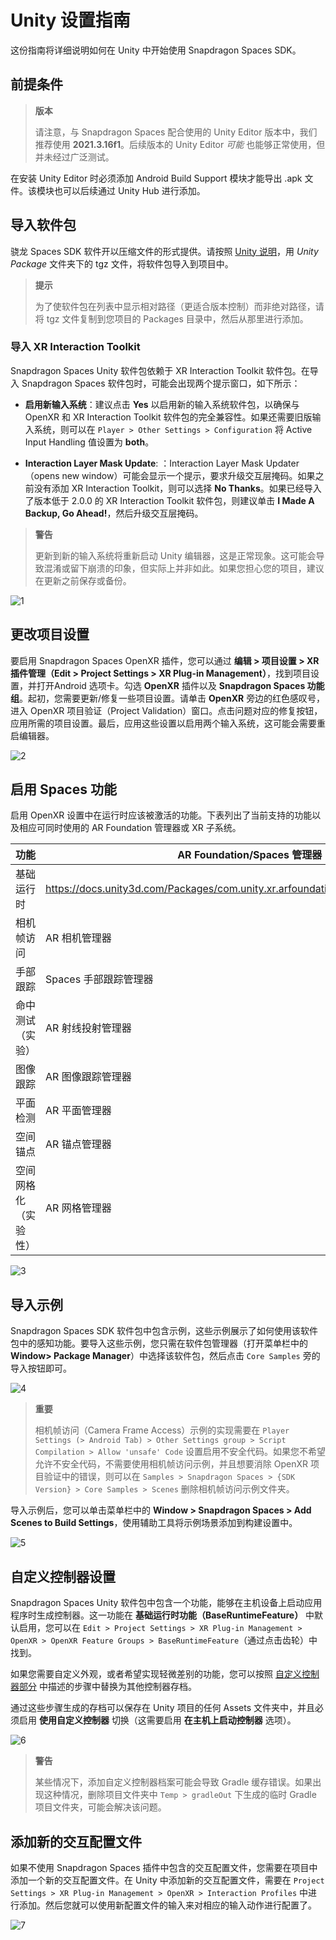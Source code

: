 # Unity 设置指南

这份指南将详细说明如何在 Unity 中开始使用 Snapdragon Spaces SDK。

## 前提条件

> **版本**
> 
> 请注意，与 Snapdragon Spaces 配合使用的 Unity Editor 版本中，我们推荐使用 **2021.3.16f1**。后续版本的 Unity Editor *可能* 也能够正常使用，但并未经过广泛测试。


在安装 Unity Editor 时必须添加 Android Build Support 模块才能导出 .apk 文件。该模块也可以后续通过 Unity Hub 进行添加。

## 导入软件包

骁龙 Spaces SDK 软件开以压缩文件的形式提供。请按照 [Unity 说明](https://docs.unity3d.com/Manual/upm-ui-tarball.html)，用 *Unity Package* 文件夹下的 tgz 文件，将软件包导入到项目中。

>**提示**
>
>为了使软件包在列表中显示相对路径（更适合版本控制）而非绝对路径，请将 tgz 文件复制到您项目的 Packages 目录中，然后从那里进行添加。

### 导入 XR Interaction Toolkit

Snapdragon Spaces Unity 软件包依赖于 XR Interaction Toolkit 软件包。在导入 Snapdragon Spaces 软件包时，可能会出现两个提示窗口，如下所示：

- **启用新输入系统**：建议点击 **Yes** 以启用新的输入系统软件包，以确保与 OpenXR 和 XR Interaction Toolkit 软件包的完全兼容性。如果还需要旧版输入系统，则可以在 `Player > Other Settings > Configuration`  将 Active Input Handling 值设置为 **both**。

- **Interaction Layer Mask Update**: ：Interaction Layer Mask Updater（opens new window）可能会显示一个提示，要求升级交互层掩码。如果之前没有添加 XR Interaction Toolkit，则可以选择 **No Thanks**。如果已经导入了版本低于 2.0.0 的 XR Interaction Toolkit 软件包，则建议单击 **I Made A Backup, Go Ahead!**，然后升级交互层掩码。

> **警告**
>
> 更新到新的输入系统将重新启动 Unity 编辑器，这是正常现象。这可能会导致混淆或留下崩溃的印象，但实际上并非如此。如果您担心您的项目，建议在更新之前保存或备份。

![1](./pic-SetupGuideUnity/1.png)

## 更改项目设置

要启用 Snapdragon Spaces OpenXR 插件，您可以通过 **编辑 > 项目设置 > XR插件管理（Edit > Project Settings > XR Plug-in Management）**，找到项目设置，并打开Android 选项卡。勾选 **OpenXR** 插件以及 **Snapdragon Spaces 功能组**。起初，您需要更新/修复一些项目设置。请单击 **OpenXR** 旁边的红色感叹号，进入 OpenXR 项目验证（Project Validation）窗口。点击问题对应的修复按钮，应用所需的项目设置。最后，应用这些设置以启用两个输入系统，这可能会需要重启编辑器。

![2](./pic-SetupGuideUnity/2.png)

## 启用 Spaces 功能

启用 OpenXR 设置中在运行时应该被激活的功能。下表列出了当前支持的功能以及相应可同时使用的 AR Foundation 管理器或 XR 子系统。

| 功能 | AR Foundation/Spaces 管理器 | XR 子系统 |
| --- | --- | --- |
| 基础运行时 | https://docs.unity3d.com/Packages/com.unity.xr.arfoundation@4.2/manual/index.html | https://docs.unity3d.com/Packages/com.unity.xr.arsubsystems@4.2/manual/session-subsystem.html |
| 相机帧访问 | AR 相机管理器 | https://docs.unity3d.com/Packages/com.unity.xr.arsubsystems@4.2/api/UnityEngine.XR.ARSubsystems.XRCameraSubsystem.html |
| 手部跟踪 | Spaces 手部跟踪管理器 | Spaces.XR 手部跟踪子系统 |
| 命中测试（实验） | AR 射线投射管理器 | https://docs.unity3d.com/Packages/com.unity.xr.arsubsystems@4.2/manual/raycasting-subsystem.html |
| 图像跟踪 | AR 图像跟踪管理器 | https://docs.unity3d.com/Packages/com.unity.xr.arsubsystems@4.2/manual/image-tracking.html |
| 平面检测 | AR 平面管理器 | https://docs.unity3d.com/Packages/com.unity.xr.arsubsystems@4.2/manual/plane-subsystem.html |
| 空间锚点 | AR 锚点管理器 | https://docs.unity3d.com/Packages/com.unity.xr.arsubsystems@4.2/manual/anchor-subsystem.html |
| 空间网格化（实验性） | AR 网格管理器 | https://docs.unity3d.com/2021.3/Documentation/ScriptReference/XR.XRMeshSubsystem.html |

![3](./pic-SetupGuideUnity/3.png)

## 导入示例

Snapdragon Spaces SDK 软件包中包含示例，这些示例展示了如何使用该软件包中的感知功能。要导入这些示例，您只需在软件包管理器（打开菜单栏中的 **Window> Package Manager**）中选择该软件包，然后点击 `Core Samples` 旁的导入按钮即可。

![4](./pic-SetupGuideUnity/4.png)

> **重要**
>
> 相机帧访问（Camera Frame Access）示例的实现需要在 `Player Settings (> Android Tab) > Other Settings group > Script Compilation > Allow 'unsafe' Code` 设置启用不安全代码。如果您不希望允许不安全代码，不需要使用相机帧访问示例，并且想要消除 OpenXR 项目验证中的错误，则可以在 `Samples > Snapdragon Spaces > {SDK Version} > Core Samples > Scenes` 删除相机帧访问示例文件夹。

导入示例后，您可以单击菜单栏中的 **Window > Snapdragon Spaces > Add Scenes to Build Settings**，使用辅助工具将示例场景添加到构建设置中。

![5](./pic-SetupGuideUnity/5.png)

## 自定义控制器设置

Snapdragon Spaces Unity 软件包中包含一个功能，能够在主机设备上启动应用程序时生成控制器。这一功能在 **基础运行时功能（BaseRuntimeFeature）** 中默认启用，您可以在 `Edit > Project Settings > XR Plug-in Management > OpenXR > OpenXR Feature Groups > BaseRuntimeFeature`（通过点击齿轮）中找到。

如果您需要自定义外观，或者希望实现轻微差别的功能，您可以按照 [自定义控制器部分](./../designux/CustomControllerProject.md) 中描述的步骤中替换为其他控制器存档。

通过这些步骤生成的存档可以保存在 Unity 项目的任何 Assets 文件夹中，并且必须启用 **使用自定义控制器** 切换（这需要启用 **在主机上启动控制器** 选项）。

![6](./pic-SetupGuideUnity/6.png)

>**警告**
>
>某些情况下，添加自定义控制器档案可能会导致 Gradle 缓存错误。如果出现这种情况，删除项目文件夹中 `Temp > gradleOut` 下生成的临时 Gradle 项目文件夹，可能会解决该问题。

## 添加新的交互配置文件

如果不使用 Snapdragon Spaces 插件中包含的交互配置文件，您需要在项目中添加一个新的交互配置文件。在 Unity 中添加新的交互配置文件，需要在 `Project Settings > XR Plug-in Management > OpenXR > Interaction Profiles` 中进行添加。然后您就可以使用新配置文件的输入来对相应的输入动作进行配置了。

![7](./pic-SetupGuideUnity/7.png)
